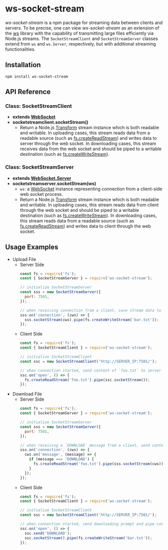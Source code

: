 # ws-socket-stream

*ws-socket-stream* is a npm package for streaming data between clients and servers. To be precise, one can view *ws-socket-stream* as an extension of the [ws](https://www.npmjs.com/package/ws) library with the capability of transmitting large files efficiently via Node.js streams. The `SocketStreamClient` and `SocketStreamServer` classes extend from `ws` and `ws.Server`, respectively, but with additional streaming functionalities.

## Installation
```
npm install ws-socket-stream
```

## API Reference

### Class: SocketStreamClient
- **extends [WebSocket](https://github.com/websockets/ws/blob/HEAD/doc/ws.md#class-websocket)**
- **socketstreamclient.socketStream()**
  - Return a Node.js [Transform](https://nodejs.org/api/stream.html#stream_class_stream_transform) stream instance which is both readable and writable. In uploading cases, this stream reads data from a readable source (such as [fs.createReadStream](https://nodejs.org/api/fs.html#fs_fs_createreadstream_path_options)) and writes data to server through the web socket. In downloading cases, this stream receives data from the web socket and should be piped to a writable destination (such as [fs.createWriteStream](https://nodejs.org/api/fs.html#fs_fs_createwritestream_path_options)).

### Class: SocketStreamServer
- **extends [WebSocket.Server](https://github.com/websockets/ws/blob/HEAD/doc/ws.md#class-websocketserver)**
- **socketstreamserver.socketStream(ws)**
  - `ws`: a [WebSocket](https://github.com/websockets/ws/blob/HEAD/doc/ws.md#class-websocket) instance representing connection from a client-side web socket process.
  - Return a Node.js [Transform](https://nodejs.org/api/stream.html#stream_class_stream_transform) stream instance which is both readable and writable. In uploading cases, this stream reads data from client through the web socket and should be piped to a writable destination (such as [fs.createWriteStream](https://nodejs.org/api/fs.html#fs_fs_createwritestream_path_options)). In downloading cases, this stream reads data from a readable source (such as [fs.createReadStream](https://nodejs.org/api/fs.html#fs_fs_createreadstream_path_options)) and writes data to client through the web socket.

## Usage Examples

- Upload File
  - Server Side
    ```JavaScript
    const fs = require('fs');
    const { SocketStreamServer } = require('ws-socket-stream');

    // initialize SocketStreamServer
    const sss = new SocketStreamServer({
      port: 7501,
    });

    // when receiving connection from a client, save stream data to `bar.txt`
    sss.on('connection', (cws) => {
      sss.socketStream(cws).pipe(fs.createWriteStream('bar.txt'));
    });
    ```
  - Client Side
    ```JavaScript
    const fs = require('fs');
    const { SocketStreamClient } = require('ws-socket-stream');

    // initialize SocketStreamClient
    const ssc = new SocketStreamClient('http://SERVER_IP:7501/');
    
    // when connection started, send content of `foo.txt` to server
    ssc.on('open', () => {
      fs.createReadStream('foo.txt').pipe(ssc.socketStream());
    });
    ```
- Download File
  - Server Side
    ```JavaScript
    const fs = require('fs');
    const { SocketStreamServer } = require('ws-socket-stream');

    // initialize SocketStreamServer
    const sss = new SocketStreamServer({
      port: 7501,
    });

    // when receiving a `DOWNLOAD` message from a client, send content of `foo.txt` to it
    sss.on('connection', (cws) => {
      cws.on('message', (message) => {
        if (message === 'DOWNLOAD') {
          fs.createReadStream('foo.txt').pipe(sss.socketStream(cws));
        }
      });
    });
    ```
  - Client Side
    ```JavaScript
    const fs = require('fs');
    const { SocketStreamClient } = require('ws-socket-stream');

    // initialize SocketStreamClient
    const ssc = new SocketStreamClient('http://SERVER_IP:7501/');
    
    // when connection started, send downloading prompt and pipe content to `bar.txt`
    ssc.on('open', () => {
      ssc.send('DOWNLOAD');
      ssc.socketStream().pipe(fs.createWriteStream('bar.txt'));
    });
    ```